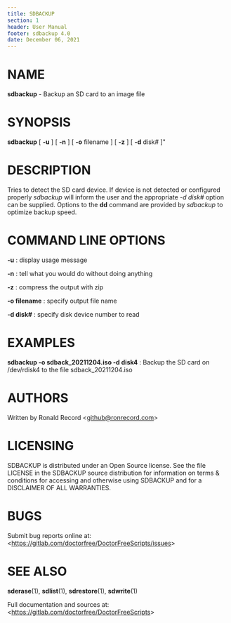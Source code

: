 ```yaml
---
title: SDBACKUP
section: 1
header: User Manual
footer: sdbackup 4.0
date: December 06, 2021
---
```

# NAME
**sdbackup** - Backup an SD card to an image file

# SYNOPSIS
**sdbackup** [ **-u** ] [ **-n** ] [ **-o** filename ] [ **-z** ] [ **-d** disk# ]"

# DESCRIPTION
Tries to detect the SD card device. If device is not detected or configured properly *sdbackup* will inform the user and the appropriate *-d disk#* option can be supplied. Options to the **dd** command are provided by *sdbackup* to optimize backup speed.

# COMMAND LINE OPTIONS
**-u**
: display usage message

**-n**
: tell what you would do without doing anything

**-z**
: compress the output with zip

**-o filename**
: specify output file name

**-d disk#**
: specify disk device number to read

# EXAMPLES
**sdbackup -o sdback_20211204.iso -d disk4**
: Backup the SD card on /dev/rdisk4 to the file sdback_20211204.iso

# AUTHORS
Written by Ronald Record &lt;github@ronrecord.com&gt;

# LICENSING
SDBACKUP is distributed under an Open Source license.
See the file LICENSE in the SDBACKUP source distribution
for information on terms &amp; conditions for accessing and
otherwise using SDBACKUP and for a DISCLAIMER OF ALL WARRANTIES.

# BUGS
Submit bug reports online at: &lt;https://gitlab.com/doctorfree/DoctorFreeScripts/issues&gt;

# SEE ALSO
**sderase**(1), **sdlist**(1), **sdrestore**(1), **sdwrite**(1)

Full documentation and sources at: &lt;https://gitlab.com/doctorfree/DoctorFreeScripts&gt;

